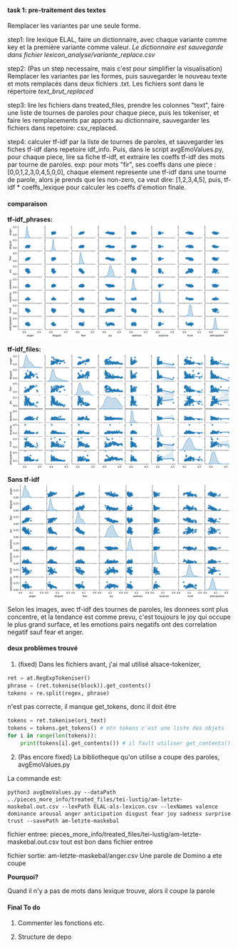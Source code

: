 #### task 1: pre-traitement des textes
Remplacer les variantes par une seule forme.

step1: 
lire lexique ELAL, faire un dictionnaire, avec chaque variante comme key et la première variante comme valeur.
*Le dictionnaire est sauvegarde dans fichier lexicon_analyse/variante_replace.csv*

step2: (Pas un step necessaire, mais c'est pour simplifier la visualisation)
Remplacer les variantes par les formes, puis sauvegarder le nouveau texte et mots remplacés
dans deux fichiers .txt. Les fichiers sont dans le répertoire *text_brut_replaced*

step3: lire les fichiers dans treated_files, prendre les colonnes "text", faire une liste de tournes de paroles pour chaque piece, puis les tokeniser, et faire les remplacements par apports au dictionnaire, sauvegarder les fichiers dans repetoire: csv_replaced.

step4: calculer tf-idf par la liste de tournes de paroles, et sauvegarder les fiches tf-idf dans repetoire
idf_info. Puis, dans le script avgEmoValues.py, pour chaque piece, lire sa fiche tf-idf, et extraire les coeffs tf-idf des mots par tourne de paroles.
exp:
pour mots "fir", ses coeffs dans une piece :[0,0,1,2,3,0,4,5,0,0], chaque element represente une tf-idf dans une tourne de parole, alors je prends que les non-zero, ca veut dire: [1,2,3,4,5], puis, tf-idf * coeffs_lexique pour calculer les coeffs d'emotion finale.

#### comparaison

**tf-idf_phrases:** 
![idf_phrases](../graphics/pair_plot_idf_phrases.png)

**tf-idf_files:**
![idf_files](../graphics/tf_idf_pairplot.png)

**Sans tf-idf**
![idf_files](../graphics/pairplot_same_scale.png)

Selon les images, avec tf-idf des tournes de paroles, les donnees sont plus concentre, et la tendance est comme prevu, c'est toujours le joy qui occupe le plus grand surface, et les emotions pairs negatifs ont des correlation negatif sauf fear et anger.

#### deux problèmes trouvé
1. (fixed)
Dans les fichiers avant, j'ai mal utilisé alsace-tokenizer, 
```python
ret = at.RegExpTokeniser()
phrase = (ret.tokenise(block)).get_contents()
tokens = re.split(regex, phrase)
```
n'est pas correcte, il manque get_tokens, donc il doit être
```python
tokens = ret.tokenise(ori_text)
tokens = tokens.get_tokens() # mtn tokens c'est une liste des objets
for i in range(len(tokens)):
    print(tokens[i].get_contents()) # il fault utiliser get_contents() pour obtenir les valeurs des objets
```
2. (Pas encore fixed)
La bibliotheque qu'on utilise a coupe des paroles, avgEmoValues.py

La commande est:

```
python3 avgEmoValues.py --dataPath ../pieces_more_info/treated_files/tei-lustig/am-letzte-maskebal.out.csv --lexPath ELAL-als-lexicon.csv --lexNames valence dominance arousal anger anticipation disgust fear joy sadness surprise trust --savePath am-letzte-maskebal
```
fichier entree: pieces_more_info/treated_files/tei-lustig/am-letzte-maskebal.out.csv
tout est bon dans fichier entree

fichier sortie:
am-letzte-maskebal/anger.csv
Une parole de Domino a ete coupe

**Pourquoi?**

Quand il n'y a pas de mots dans lexique trouve, alors il coupe la parole


#### Final To do 

1. Commenter les fonctions etc.

2. Structure de depo